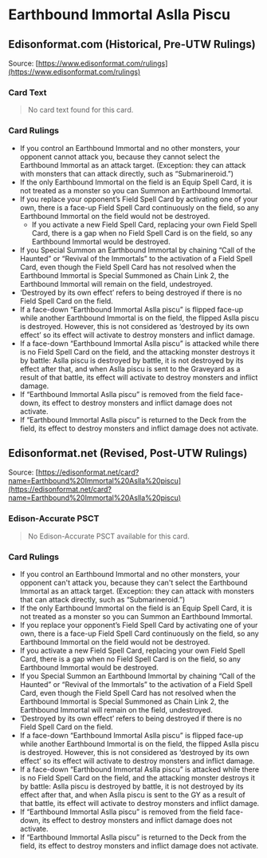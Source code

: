 # Earthbound Immortal Aslla Piscu

## Edisonformat.com (Historical, Pre-UTW Rulings)

Source: [https://www.edisonformat.com/rulings](https://www.edisonformat.com/rulings)

### Card Text

> No card text found for this card.

### Card Rulings

*   If you control an Earthbound Immortal and no other monsters, your opponent cannot attack you, because they cannot select the Earthbound Immortal as an attack target. (Exception: they can attack with monsters that can attack directly, such as “Submarineroid.”)
*   If the only Earthbound Immortal on the field is an Equip Spell Card, it is not treated as a monster so you can Summon an Earthbound Immortal.
*   If you replace your opponent’s Field Spell Card by activating one of your own, there is a face-up Field Spell Card continuously on the field, so any Earthbound Immortal on the field would not be destroyed.
    *   If you activate a new Field Spell Card, replacing your own Field Spell Card, there is a gap when no Field Spell Card is on the field, so any Earthbound Immortal would be destroyed.
*   If you Special Summon an Earthbound Immortal by chaining “Call of the Haunted” or “Revival of the Immortals” to the activation of a Field Spell Card, even though the Field Spell Card has not resolved when the Earthbound Immortal is Special Summoned as Chain Link 2, the Earthbound Immortal will remain on the field, undestroyed.
*   ‘Destroyed by its own effect’ refers to being destroyed if there is no Field Spell Card on the field.
*   If a face-down “Earthbound Immortal Aslla piscu” is flipped face-up while another Earthbound Immortal is on the field, the flipped Aslla piscu is destroyed. However, this is not considered as ‘destroyed by its own effect’ so its effect will activate to destroy monsters and inflict damage.
*   If a face-down “Earthbound Immortal Aslla piscu” is attacked while there is no Field Spell Card on the field, and the attacking monster destroys it by battle: Aslla piscu is destroyed by battle, it is not destroyed by its effect after that, and when Aslla piscu is sent to the Graveyard as a result of that battle, its effect will activate to destroy monsters and inflict damage.
*   If “Earthbound Immortal Aslla piscu” is removed from the field face-down, its effect to destroy monsters and inflict damage does not activate.
*   If “Earthbound Immortal Aslla piscu” is returned to the Deck from the field, its effect to destroy monsters and inflict damage does not activate.

## Edisonformat.net (Revised, Post-UTW Rulings)

Source: [https://edisonformat.net/card?name=Earthbound%20Immortal%20Aslla%20piscu](https://edisonformat.net/card?name=Earthbound%20Immortal%20Aslla%20piscu)

### Edison-Accurate PSCT

> No Edison-Accurate PSCT available for this card.

### Card Rulings

*   If you control an Earthbound Immortal and no other monsters, your opponent can't attack you, because they can't select the Earthbound Immortal as an attack target. (Exception: they can attack with monsters that can attack directly, such as “Submarineroid.”)
*   If the only Earthbound Immortal on the field is an Equip Spell Card, it is not treated as a monster so you can Summon an Earthbound Immortal.
*   If you replace your opponent’s Field Spell Card by activating one of your own, there is a face-up Field Spell Card continuously on the field, so any Earthbound Immortal on the field would not be destroyed.
*   If you activate a new Field Spell Card, replacing your own Field Spell Card, there is a gap when no Field Spell Card is on the field, so any Earthbound Immortal would be destroyed.
*   If you Special Summon an Earthbound Immortal by chaining “Call of the Haunted” or “Revival of the Immortals” to the activation of a Field Spell Card, even though the Field Spell Card has not resolved when the Earthbound Immortal is Special Summoned as Chain Link 2, the Earthbound Immortal will remain on the field, undestroyed.
*   ‘Destroyed by its own effect’ refers to being destroyed if there is no Field Spell Card on the field.
*   If a face-down “Earthbound Immortal Aslla piscu” is flipped face-up while another Earthbound Immortal is on the field, the flipped Aslla piscu is destroyed. However, this is not considered as ‘destroyed by its own effect’ so its effect will activate to destroy monsters and inflict damage.
*   If a face-down “Earthbound Immortal Aslla piscu” is attacked while there is no Field Spell Card on the field, and the attacking monster destroys it by battle: Aslla piscu is destroyed by battle, it is not destroyed by its effect after that, and when Aslla piscu is sent to the GY as a result of that battle, its effect will activate to destroy monsters and inflict damage.
*   If “Earthbound Immortal Aslla piscu” is removed from the field face-down, its effect to destroy monsters and inflict damage does not activate.
*   If “Earthbound Immortal Aslla piscu” is returned to the Deck from the field, its effect to destroy monsters and inflict damage does not activate.
            